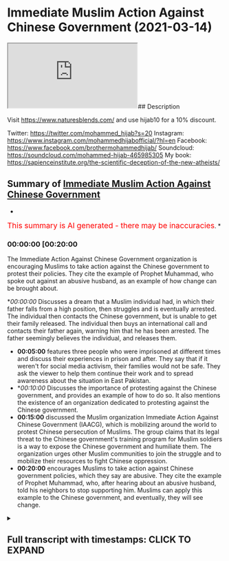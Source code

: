 # Immediate Muslim Action Against Chinese Government (2021-03-14)

<iframe loading='lazy' src='https://www.youtube.com/embed/xmXoyj0HgIw'></iframe>## Description

Visit https://www.naturesblends.com/ and use hijab10 for a 10% discount. 

Twitter: https://twitter.com/mohammed_hijab?s=20
Instagram: https://www.instagram.com/mohammedhijabofficial/?hl=en
Facebook: https://www.facebook.com/brothermohammedhijab/
Soundcloud: https://soundcloud.com/mohammed-hijab-465985305
My book: https://sapienceinstitute.org/the-scientific-deception-of-the-new-atheists/

## Summary of [Immediate Muslim Action Against Chinese Government](https://www.youtube.com/watch?v=xmXoyj0HgIw)


*

<span style="color:red; font-size:125%">This summary is AI generated - there may be inaccuracies</span>. [](/)*

### <a onclick="modifyYTiframeseektime('1200')">00:00:00 [00:20:00</a>

The Immediate Action Against Chinese Government organization is encouraging Muslims to take action against the Chinese government to protest their policies. They cite the example of Prophet Muhammad, who spoke out against an abusive husband, as an example of how change can be brought about.

**<a onclick="modifyYTiframeseektime('0')">00:00:00</a>* Discusses a dream that a Muslim individual had, in which their father falls from a high position, then struggles and is eventually arrested. The individual then contacts the Chinese government, but is unable to get their family released. The individual then buys an international call and contacts their father again, warning him that he has been arrested. The father seemingly believes the individual, and releases them.
* **<a onclick="modifyYTiframeseektime('300')">00:05:00</a>**  features three people who were imprisoned at different times and discuss their experiences in prison and after. They say that if it weren't for social media activism, their families would not be safe. They ask the viewer to help them continue their work and to spread awareness about the situation in East Pakistan.
* **<a onclick="modifyYTiframeseektime('600')">00:10:00</a>* Discusses the importance of protesting against the Chinese government, and provides an example of how to do so. It also mentions the existence of an organization dedicated to protesting against the Chinese government.
* **<a onclick="modifyYTiframeseektime('900')">00:15:00</a>**  discussed the Muslim organization Immediate Action Against Chinese Government (IAACG), which is mobilizing around the world to protest Chinese persecution of Muslims. The group claims that its legal threat to the Chinese government's training program for Muslim soldiers is a way to expose the Chinese government and humiliate them. The organization urges other Muslim communities to join the struggle and to mobilize their resources to fight Chinese oppression.
* **<a onclick="modifyYTiframeseektime('1200')">00:20:00</a>** encourages Muslims to take action against Chinese government policies, which they say are abusive. They cite the example of Prophet Muhammad, who, after hearing about an abusive husband, told his neighbors to stop supporting him. Muslims can apply this example to the Chinese government, and eventually, they will see change.

<details><summary><h2>Full transcript with timestamps: CLICK TO EXPAND</h2></summary>

<a onclick="modifyYTiframeseektime('0)')">0:00:00 condition a very ill condition and one<\/a>
<a onclick="modifyYTiframeseektime('3)')">0:00:03 day i received<\/a>
<a onclick="modifyYTiframeseektime('4)')">0:00:04 another one dying flower after like<\/a>
<a onclick="modifyYTiframeseektime('7)')">0:00:07 december 2018 and just to remind me what<\/a>
<a onclick="modifyYTiframeseektime('10)')">0:00:10 the dying flower what does it symbolize<\/a>
<a onclick="modifyYTiframeseektime('12)')">0:00:12 what does it mean the one the rose you<\/a>
<a onclick="modifyYTiframeseektime('15)')">0:00:15 know the the ross<\/a>
<a onclick="modifyYTiframeseektime('16)')">0:00:16 i mean the emoji the emoji what does it<\/a>
<a onclick="modifyYTiframeseektime('19)')">0:00:19 what does it mean that if you get a<\/a>
<a onclick="modifyYTiframeseektime('20)')">0:00:20 dying flower what does that indicate<\/a>
<a onclick="modifyYTiframeseektime('22)')">0:00:22 uh some i mean the chinese government<\/a>
<a onclick="modifyYTiframeseektime('24)')">0:00:24 touched my family members<\/a>
<a onclick="modifyYTiframeseektime('26)')">0:00:26 okay okay the emoji<\/a>
<a onclick="modifyYTiframeseektime('30)')">0:00:30 meaning they arrested them yes i mean<\/a>
<a onclick="modifyYTiframeseektime('33)')">0:00:33 of course only the thing is arrested by<\/a>
<a onclick="modifyYTiframeseektime('36)')">0:00:36 the chinese government you got the point<\/a>
<a onclick="modifyYTiframeseektime('37)')">0:00:37 on it actually<\/a>
<a onclick="modifyYTiframeseektime('38)')">0:00:38 i don't want to tell what they call the<\/a>
<a onclick="modifyYTiframeseektime('41)')">0:00:41 spirituality part actually<\/a>
<a onclick="modifyYTiframeseektime('43)')">0:00:43 everything i saw in my dream also i<\/a>
<a onclick="modifyYTiframeseektime('45)')">0:00:45 don't want to tell this part because i<\/a>
<a onclick="modifyYTiframeseektime('46)')">0:00:46 don't want to<\/a>
<a onclick="modifyYTiframeseektime('47)')">0:00:47 uh people oh no i think we need to hear<\/a>
<a onclick="modifyYTiframeseektime('49)')">0:00:49 this one brother please<\/a>
<a onclick="modifyYTiframeseektime('51)')">0:00:51 yeah actually just one day before my<\/a>
<a onclick="modifyYTiframeseektime('53)')">0:00:53 father<\/a>
<a onclick="modifyYTiframeseektime('54)')">0:00:54 is like from the high and he's the<\/a>
<a onclick="modifyYTiframeseektime('56)')">0:00:56 falling down then<\/a>
<a onclick="modifyYTiframeseektime('58)')">0:00:58 i like you know uh even the ones just<\/a>
<a onclick="modifyYTiframeseektime('61)')">0:01:01 now<\/a>
<a onclick="modifyYTiframeseektime('62)')">0:01:02 this is my dream in no actually just now<\/a>
<a onclick="modifyYTiframeseektime('65)')">0:01:05 also i i my dream my shortening just now<\/a>
<a onclick="modifyYTiframeseektime('68)')">0:01:08 when i come to the malaysia when i told<\/a>
<a onclick="modifyYTiframeseektime('71)')">0:01:11 you just now<\/a>
<a onclick="modifyYTiframeseektime('72)')">0:01:12 when i was from malaysia in my dream<\/a>
<a onclick="modifyYTiframeseektime('75)')">0:01:15 also someone ordered me<\/a>
<a onclick="modifyYTiframeseektime('76)')">0:01:16 out from malaysia before saturday in my<\/a>
<a onclick="modifyYTiframeseektime('79)')">0:01:19 dream<\/a>
<a onclick="modifyYTiframeseektime('80)')">0:01:20 subhanallah yes yes so allah saved me<\/a>
<a onclick="modifyYTiframeseektime('84)')">0:01:24 actually<\/a>
<a onclick="modifyYTiframeseektime('85)')">0:01:25 you know this is what happened i mean<\/a>
<a onclick="modifyYTiframeseektime('87)')">0:01:27 end of 2017<\/a>
<a onclick="modifyYTiframeseektime('89)')">0:01:29 my flight is on sunday but someone<\/a>
<a onclick="modifyYTiframeseektime('92)')">0:01:32 ordered me<\/a>
<a onclick="modifyYTiframeseektime('93)')">0:01:33 in my dream very clearly you held out<\/a>
<a onclick="modifyYTiframeseektime('95)')">0:01:35 from malaysia before saturday<\/a>
<a onclick="modifyYTiframeseektime('113)')">0:01:53 here you know the prophet muhammed he<\/a>
<a onclick="modifyYTiframeseektime('114)')">0:01:54 told us that you can have a<\/a>
<a onclick="modifyYTiframeseektime('117)')">0:01:57 an actual dream which indicates the<\/a>
<a onclick="modifyYTiframeseektime('118)')">0:01:58 future you know and this is<\/a>
<a onclick="modifyYTiframeseektime('121)')">0:02:01 the the ulama of islam they've divided<\/a>
<a onclick="modifyYTiframeseektime('123)')">0:02:03 dreams into different types and one of<\/a>
<a onclick="modifyYTiframeseektime('124)')">0:02:04 them is<\/a>
<a onclick="modifyYTiframeseektime('126)')">0:02:06 the actual true dream that tells you<\/a>
<a onclick="modifyYTiframeseektime('128)')">0:02:08 about the truth the future<\/a>
<a onclick="modifyYTiframeseektime('131)')">0:02:11 and this is unbelievable what you're<\/a>
<a onclick="modifyYTiframeseektime('132)')">0:02:12 saying to me right now is it's<\/a>
<a onclick="modifyYTiframeseektime('134)')">0:02:14 phenomenal like you know subhanallah<\/a>
<a onclick="modifyYTiframeseektime('136)')">0:02:16 that shows you that allah subhanahu wa<\/a>
<a onclick="modifyYTiframeseektime('138)')">0:02:18 he has given you subhanallah a mission<\/a>
<a onclick="modifyYTiframeseektime('141)')">0:02:21 in life<\/a>
<a onclick="modifyYTiframeseektime('142)')">0:02:22 you have you've been chosen for this<\/a>
<a onclick="modifyYTiframeseektime('144)')">0:02:24 mission brother<\/a>
<a onclick="modifyYTiframeseektime('145)')">0:02:25 yes yes yes yes that is exactly what i'm<\/a>
<a onclick="modifyYTiframeseektime('149)')">0:02:29 thinking you know brother why allah<\/a>
<a onclick="modifyYTiframeseektime('150)')">0:02:30 saved me you know<\/a>
<a onclick="modifyYTiframeseektime('152)')">0:02:32 because i have to answer to allah when<\/a>
<a onclick="modifyYTiframeseektime('154)')">0:02:34 your nation<\/a>
<a onclick="modifyYTiframeseektime('155)')">0:02:35 actually i tell you later on all the<\/a>
<a onclick="modifyYTiframeseektime('157)')">0:02:37 mosque in my village is<\/a>
<a onclick="modifyYTiframeseektime('159)')">0:02:39 being demolished i tell you after this<\/a>
<a onclick="modifyYTiframeseektime('161)')">0:02:41 this one you know so i got everything<\/a>
<a onclick="modifyYTiframeseektime('163)')">0:02:43 so meaning that uh you know if i don't<\/a>
<a onclick="modifyYTiframeseektime('165)')">0:02:45 do anything<\/a>
<a onclick="modifyYTiframeseektime('166)')">0:02:46 i will questionable or i have to answer<\/a>
<a onclick="modifyYTiframeseektime('168)')">0:02:48 to allah what i did when i save you<\/a>
<a onclick="modifyYTiframeseektime('171)')">0:02:51 from this the red evils you know so<\/a>
<a onclick="modifyYTiframeseektime('174)')">0:02:54 actually<\/a>
<a onclick="modifyYTiframeseektime('174)')">0:02:54 uh that's why i don't want to make it<\/a>
<a onclick="modifyYTiframeseektime('177)')">0:02:57 very spiritual but<\/a>
<a onclick="modifyYTiframeseektime('178)')">0:02:58 i know this part is very touchy part as<\/a>
<a onclick="modifyYTiframeseektime('180)')">0:03:00 well so<\/a>
<a onclick="modifyYTiframeseektime('182)')">0:03:02 anyway when it's come to my father in my<\/a>
<a onclick="modifyYTiframeseektime('185)')">0:03:05 dream<\/a>
<a onclick="modifyYTiframeseektime('185)')">0:03:05 my father is falling down forever from<\/a>
<a onclick="modifyYTiframeseektime('188)')">0:03:08 very high<\/a>
<a onclick="modifyYTiframeseektime('189)')">0:03:09 then is he's just like struggling in my<\/a>
<a onclick="modifyYTiframeseektime('191)')">0:03:11 dream then<\/a>
<a onclick="modifyYTiframeseektime('192)')">0:03:12 uh i just like you know again<\/a>
<a onclick="modifyYTiframeseektime('196)')">0:03:16 i got some message to someone then and<\/a>
<a onclick="modifyYTiframeseektime('199)')">0:03:19 he told me one dying flower<\/a>
<a onclick="modifyYTiframeseektime('201)')">0:03:21 emoji okay emoji so meaning that they<\/a>
<a onclick="modifyYTiframeseektime('204)')">0:03:24 arrested<\/a>
<a onclick="modifyYTiframeseektime('205)')">0:03:25 my father as well then when i contacted<\/a>
<a onclick="modifyYTiframeseektime('209)')">0:03:29 that chinese officials they already like<\/a>
<a onclick="modifyYTiframeseektime('212)')">0:03:32 delisted me in the wechat<\/a>
<a onclick="modifyYTiframeseektime('214)')">0:03:34 because i cannot send him the message<\/a>
<a onclick="modifyYTiframeseektime('216)')">0:03:36 anymore<\/a>
<a onclick="modifyYTiframeseektime('217)')">0:03:37 and then i i purchased the international<\/a>
<a onclick="modifyYTiframeseektime('220)')">0:03:40 call<\/a>
<a onclick="modifyYTiframeseektime('220)')">0:03:40 then i called him again then i told him<\/a>
<a onclick="modifyYTiframeseektime('223)')">0:03:43 now you arrested my father<\/a>
<a onclick="modifyYTiframeseektime('225)')">0:03:45 you have to release them actually don't<\/a>
<a onclick="modifyYTiframeseektime('228)')">0:03:48 underestimate<\/a>
<a onclick="modifyYTiframeseektime('229)')">0:03:49 my power as well i'm very popular in<\/a>
<a onclick="modifyYTiframeseektime('231)')">0:03:51 malaysia<\/a>
<a onclick="modifyYTiframeseektime('232)')">0:03:52 and also uh i mean uh what they call is<\/a>
<a onclick="modifyYTiframeseektime('236)')">0:03:56 so you're telling me you're telling me<\/a>
<a onclick="modifyYTiframeseektime('238)')">0:03:58 sorry doctor sorry let me just say<\/a>
<a onclick="modifyYTiframeseektime('239)')">0:03:59 something here and this is so important<\/a>
<a onclick="modifyYTiframeseektime('241)')">0:04:01 for us<\/a>
<a onclick="modifyYTiframeseektime('242)')">0:04:02 okay yes yes you're telling me that<\/a>
<a onclick="modifyYTiframeseektime('245)')">0:04:05 with your influence yeah as an academic<\/a>
<a onclick="modifyYTiframeseektime('250)')">0:04:10 someone who has access to the media that<\/a>
<a onclick="modifyYTiframeseektime('253)')">0:04:13 you<\/a>
<a onclick="modifyYTiframeseektime('253)')">0:04:13 are able to get the chinese government<\/a>
<a onclick="modifyYTiframeseektime('256)')">0:04:16 direct to release your family members<\/a>
<a onclick="modifyYTiframeseektime('260)')">0:04:20 with that kind of threat<\/a>
<a onclick="modifyYTiframeseektime('262)')">0:04:22 yes yes yes yes<\/a>
<a onclick="modifyYTiframeseektime('265)')">0:04:25 then then you've given us a key here you<\/a>
<a onclick="modifyYTiframeseektime('267)')">0:04:27 have given us a key<\/a>
<a onclick="modifyYTiframeseektime('269)')">0:04:29 yes this is exactly it shows you know<\/a>
<a onclick="modifyYTiframeseektime('271)')">0:04:31 what this shows you<\/a>
<a onclick="modifyYTiframeseektime('272)')">0:04:32 doctor sorry just to because it's not a<\/a>
<a onclick="modifyYTiframeseektime('274)')">0:04:34 problem no problem<\/a>
<a onclick="modifyYTiframeseektime('276)')">0:04:36 it shows us the extent to which the<\/a>
<a onclick="modifyYTiframeseektime('278)')">0:04:38 chinese government are fragile yes<\/a>
<a onclick="modifyYTiframeseektime('281)')">0:04:41 and it shows us how much impact is<\/a>
<a onclick="modifyYTiframeseektime('284)')">0:04:44 possibly had exactly exactly<\/a>
<a onclick="modifyYTiframeseektime('288)')">0:04:48 is watching this right now that if we<\/a>
<a onclick="modifyYTiframeseektime('291)')">0:04:51 come together and use our social media<\/a>
<a onclick="modifyYTiframeseektime('294)')">0:04:54 influence<\/a>
<a onclick="modifyYTiframeseektime('294)')">0:04:54 just our social media yes yes yes you<\/a>
<a onclick="modifyYTiframeseektime('297)')">0:04:57 can influence i mean if you did it and<\/a>
<a onclick="modifyYTiframeseektime('299)')">0:04:59 you could get<\/a>
<a onclick="modifyYTiframeseektime('300)')">0:05:00 three people out of prison at different<\/a>
<a onclick="modifyYTiframeseektime('301)')">0:05:01 times imagine if<\/a>
<a onclick="modifyYTiframeseektime('303)')">0:05:03 all did it how many yes yes yes<\/a>
<a onclick="modifyYTiframeseektime('307)')">0:05:07 yes yes yes because chinese government<\/a>
<a onclick="modifyYTiframeseektime('310)')">0:05:10 nature like this if you are like scared<\/a>
<a onclick="modifyYTiframeseektime('313)')">0:05:13 from them<\/a>
<a onclick="modifyYTiframeseektime('313)')">0:05:13 they want to bully you but if you are<\/a>
<a onclick="modifyYTiframeseektime('316)')">0:05:16 strong enough<\/a>
<a onclick="modifyYTiframeseektime('317)')">0:05:17 then they step back you know something<\/a>
<a onclick="modifyYTiframeseektime('319)')">0:05:19 like that so this is the nature of it<\/a>
<a onclick="modifyYTiframeseektime('321)')">0:05:21 this is life this is life yes this is<\/a>
<a onclick="modifyYTiframeseektime('324)')">0:05:24 the life yes<\/a>
<a onclick="modifyYTiframeseektime('325)')">0:05:25 then after that uh you know<\/a>
<a onclick="modifyYTiframeseektime('328)')">0:05:28 my my life is in struggle then they<\/a>
<a onclick="modifyYTiframeseektime('330)')">0:05:30 released me my father<\/a>
<a onclick="modifyYTiframeseektime('332)')">0:05:32 and after that uh i mean i got a<\/a>
<a onclick="modifyYTiframeseektime('335)')">0:05:35 national award<\/a>
<a onclick="modifyYTiframeseektime('336)')">0:05:36 from in december 2018 i got the national<\/a>
<a onclick="modifyYTiframeseektime('339)')">0:05:39 award from turkey<\/a>
<a onclick="modifyYTiframeseektime('340)')">0:05:40 and it is presented by president of the<\/a>
<a onclick="modifyYTiframeseektime('342)')">0:05:42 turkey region<\/a>
<a onclick="modifyYTiframeseektime('344)')">0:05:44 as well so i mean that is something<\/a>
<a onclick="modifyYTiframeseektime('347)')">0:05:47 i i i saw this picture is this you yes<\/a>
<a onclick="modifyYTiframeseektime('350)')">0:05:50 yes yes yes brother yes brother yes yes<\/a>
<a onclick="modifyYTiframeseektime('353)')">0:05:53 yes so meaning that after that i think<\/a>
<a onclick="modifyYTiframeseektime('356)')">0:05:56 they didn't touch my parents they didn't<\/a>
<a onclick="modifyYTiframeseektime('359)')">0:05:59 touch my sister<\/a>
<a onclick="modifyYTiframeseektime('360)')">0:06:00 they didn't touch my uh brother as well<\/a>
<a onclick="modifyYTiframeseektime('364)')">0:06:04 because i have the<\/a>
<a onclick="modifyYTiframeseektime('365)')">0:06:05 one younger brother as well so meaning<\/a>
<a onclick="modifyYTiframeseektime('367)')">0:06:07 that uh<\/a>
<a onclick="modifyYTiframeseektime('368)')">0:06:08 starting from then uh but i mean my<\/a>
<a onclick="modifyYTiframeseektime('371)')">0:06:11 sister is disappeared for<\/a>
<a onclick="modifyYTiframeseektime('372)')">0:06:12 few months i think they did they<\/a>
<a onclick="modifyYTiframeseektime('374)')">0:06:14 arrested him they arrested her again<\/a>
<a onclick="modifyYTiframeseektime('376)')">0:06:16 uh then i think but is uh disappeared<\/a>
<a onclick="modifyYTiframeseektime('379)')">0:06:19 like for<\/a>
<a onclick="modifyYTiframeseektime('380)')">0:06:20 four four four five months then after<\/a>
<a onclick="modifyYTiframeseektime('383)')">0:06:23 that the pressure of international<\/a>
<a onclick="modifyYTiframeseektime('385)')">0:06:25 community<\/a>
<a onclick="modifyYTiframeseektime('386)')">0:06:26 i think they released some people from<\/a>
<a onclick="modifyYTiframeseektime('388)')">0:06:28 the concentration camp<\/a>
<a onclick="modifyYTiframeseektime('389)')">0:06:29 then that time i think they released my<\/a>
<a onclick="modifyYTiframeseektime('392)')">0:06:32 sister as well<\/a>
<a onclick="modifyYTiframeseektime('393)')">0:06:33 so meaning that in order to save my<\/a>
<a onclick="modifyYTiframeseektime('395)')">0:06:35 sister again<\/a>
<a onclick="modifyYTiframeseektime('397)')">0:06:37 so i i continued my journey actually so<\/a>
<a onclick="modifyYTiframeseektime('400)')">0:06:40 meaning that<\/a>
<a onclick="modifyYTiframeseektime('401)')">0:06:41 uh because you know then i'm asking<\/a>
<a onclick="modifyYTiframeseektime('404)')">0:06:44 myself<\/a>
<a onclick="modifyYTiframeseektime('404)')">0:06:44 okay it's not about my father it's not<\/a>
<a onclick="modifyYTiframeseektime('407)')">0:06:47 my<\/a>
<a onclick="modifyYTiframeseektime('408)')">0:06:48 about my father actually in order to<\/a>
<a onclick="modifyYTiframeseektime('410)')">0:06:50 save<\/a>
<a onclick="modifyYTiframeseektime('411)')">0:06:51 a people my people or in order to save<\/a>
<a onclick="modifyYTiframeseektime('414)')">0:06:54 the islam in sacrifice<\/a>
<a onclick="modifyYTiframeseektime('417)')">0:06:57 my father or my mother you know this is<\/a>
<a onclick="modifyYTiframeseektime('420)')">0:07:00 i mean<\/a>
<a onclick="modifyYTiframeseektime('420)')">0:07:00 in order to i mean they i mean i know<\/a>
<a onclick="modifyYTiframeseektime('423)')">0:07:03 actually<\/a>
<a onclick="modifyYTiframeseektime('424)')">0:07:04 now they're at home uh to be honest i'm<\/a>
<a onclick="modifyYTiframeseektime('426)')">0:07:06 100 sure they're at home<\/a>
<a onclick="modifyYTiframeseektime('428)')">0:07:08 uh now right now but you know the<\/a>
<a onclick="modifyYTiframeseektime('431)')">0:07:11 problem is now<\/a>
<a onclick="modifyYTiframeseektime('432)')">0:07:12 more than the issue is more than my<\/a>
<a onclick="modifyYTiframeseektime('434)')">0:07:14 family right now actually<\/a>
<a onclick="modifyYTiframeseektime('436)')">0:07:16 because what they're called i have to<\/a>
<a onclick="modifyYTiframeseektime('437)')">0:07:17 say i am<\/a>
<a onclick="modifyYTiframeseektime('439)')">0:07:19 completely taken aback by your story i<\/a>
<a onclick="modifyYTiframeseektime('442)')">0:07:22 i you i rarely ever use a word like this<\/a>
<a onclick="modifyYTiframeseektime('445)')">0:07:25 but you have<\/a>
<a onclick="modifyYTiframeseektime('447)')">0:07:27 professor you have a heroic story you<\/a>
<a onclick="modifyYTiframeseektime('450)')">0:07:30 have an<\/a>
<a onclick="modifyYTiframeseektime('451)')">0:07:31 absolutely heroic story and it's amazing<\/a>
<a onclick="modifyYTiframeseektime('454)')">0:07:34 and it's a privilege for me<\/a>
<a onclick="modifyYTiframeseektime('455)')">0:07:35 to hear this i mean i genuinely<\/a>
<a onclick="modifyYTiframeseektime('458)')">0:07:38 read about stories like this in history<\/a>
<a onclick="modifyYTiframeseektime('460)')">0:07:40 books i i'd rarely ever get a chance to<\/a>
<a onclick="modifyYTiframeseektime('463)')">0:07:43 speak to someone who's been through what<\/a>
<a onclick="modifyYTiframeseektime('465)')">0:07:45 you've been through<\/a>
<a onclick="modifyYTiframeseektime('466)')">0:07:46 and done what you've done and you've<\/a>
<a onclick="modifyYTiframeseektime('469)')">0:07:49 given us<\/a>
<a onclick="modifyYTiframeseektime('470)')">0:07:50 so much hope actually i i want you to<\/a>
<a onclick="modifyYTiframeseektime('472)')">0:07:52 know that you have given us so much hope<\/a>
<a onclick="modifyYTiframeseektime('474)')">0:07:54 and you've given us their weak points<\/a>
<a onclick="modifyYTiframeseektime('478)')">0:07:58 i mean is this the sense that you can do<\/a>
<a onclick="modifyYTiframeseektime('479)')">0:07:59 this yes<\/a>
<a onclick="modifyYTiframeseektime('481)')">0:08:01 we have a lot of social media influence<\/a>
<a onclick="modifyYTiframeseektime('484)')">0:08:04 yes we thrilled and this is the message<\/a>
<a onclick="modifyYTiframeseektime('486)')">0:08:06 i know the chinese government<\/a>
<a onclick="modifyYTiframeseektime('488)')">0:08:08 i know the chinese government is<\/a>
<a onclick="modifyYTiframeseektime('489)')">0:08:09 watching this yes yes<\/a>
<a onclick="modifyYTiframeseektime('492)')">0:08:12 unconditionally for all of the<\/a>
<a onclick="modifyYTiframeseektime('495)')">0:08:15 prisoners to be taken out of the chinese<\/a>
<a onclick="modifyYTiframeseektime('498)')">0:08:18 prisons and that if you don't we will<\/a>
<a onclick="modifyYTiframeseektime('501)')">0:08:21 start a movement which will become so<\/a>
<a onclick="modifyYTiframeseektime('503)')">0:08:23 powerful yes and it knows exactly what<\/a>
<a onclick="modifyYTiframeseektime('507)')">0:08:27 china<\/a>
<a onclick="modifyYTiframeseektime('508)')">0:08:28 is doing that believe you me it will not<\/a>
<a onclick="modifyYTiframeseektime('510)')">0:08:30 just be written in the history books<\/a>
<a onclick="modifyYTiframeseektime('512)')">0:08:32 it will be written everywhere that the<\/a>
<a onclick="modifyYTiframeseektime('514)')">0:08:34 chinese government<\/a>
<a onclick="modifyYTiframeseektime('516)')">0:08:36 is the most brutal and barbaric and<\/a>
<a onclick="modifyYTiframeseektime('519)')">0:08:39 megalomaniacal diabolical government<\/a>
<a onclick="modifyYTiframeseektime('522)')">0:08:42 that has<\/a>
<a onclick="modifyYTiframeseektime('522)')">0:08:42 ever you know dealt with a minority<\/a>
<a onclick="modifyYTiframeseektime('526)')">0:08:46 group and is ever<\/a>
<a onclick="modifyYTiframeseektime('527)')">0:08:47 doing so now and believe you me<\/a>
<a onclick="modifyYTiframeseektime('530)')">0:08:50 you know with your support it will not<\/a>
<a onclick="modifyYTiframeseektime('532)')">0:08:52 just be insha'allah with the will of<\/a>
<a onclick="modifyYTiframeseektime('534)')">0:08:54 allah<\/a>
<a onclick="modifyYTiframeseektime('536)')">0:08:56 your parents and your sister and your<\/a>
<a onclick="modifyYTiframeseektime('538)')">0:08:58 family<\/a>
<a onclick="modifyYTiframeseektime('539)')">0:08:59 who will be assured safety in istanbul<\/a>
<a onclick="modifyYTiframeseektime('542)')">0:09:02 pakistan but it will be the entire<\/a>
<a onclick="modifyYTiframeseektime('545)')">0:09:05 muslim population<\/a>
<a onclick="modifyYTiframeseektime('547)')">0:09:07 and this has become our struggle now<\/a>
<a onclick="modifyYTiframeseektime('550)')">0:09:10 you're struggling no longer your<\/a>
<a onclick="modifyYTiframeseektime('552)')">0:09:12 struggle<\/a>
<a onclick="modifyYTiframeseektime('552)')">0:09:12 i want to let you know dr bolham thank<\/a>
<a onclick="modifyYTiframeseektime('555)')">0:09:15 you so much<\/a>
<a onclick="modifyYTiframeseektime('556)')">0:09:16 yes every single person who is watching<\/a>
<a onclick="modifyYTiframeseektime('559)')">0:09:19 this stream now is already<\/a>
<a onclick="modifyYTiframeseektime('563)')">0:09:23 a front line worker<\/a>
<a onclick="modifyYTiframeseektime('566)')">0:09:26 every single one of us now are with you<\/a>
<a onclick="modifyYTiframeseektime('568)')">0:09:28 i don't want you to feel for a second<\/a>
<a onclick="modifyYTiframeseektime('570)')">0:09:30 that you're alone<\/a>
<a onclick="modifyYTiframeseektime('571)')">0:09:31 thank you so much brother thank you so<\/a>
<a onclick="modifyYTiframeseektime('573)')">0:09:33 much every single person that's watching<\/a>
<a onclick="modifyYTiframeseektime('575)')">0:09:35 this stream and the thousands that are<\/a>
<a onclick="modifyYTiframeseektime('576)')">0:09:36 going to watch you after is done<\/a>
<a onclick="modifyYTiframeseektime('578)')">0:09:38 we are all with you and we will do<\/a>
<a onclick="modifyYTiframeseektime('580)')">0:09:40 whatever is needed<\/a>
<a onclick="modifyYTiframeseektime('582)')">0:09:42 and whatever is required through the<\/a>
<a onclick="modifyYTiframeseektime('585)')">0:09:45 legal systems<\/a>
<a onclick="modifyYTiframeseektime('586)')">0:09:46 and so yes necessary yes yes<\/a>
<a onclick="modifyYTiframeseektime('590)')">0:09:50 legal means necessary yes required<\/a>
<a onclick="modifyYTiframeseektime('594)')">0:09:54 to free the people of east pakistan yeah<\/a>
<a onclick="modifyYTiframeseektime('597)')">0:09:57 thank you<\/a>
<a onclick="modifyYTiframeseektime('598)')">0:09:58 thank you social media activism make a<\/a>
<a onclick="modifyYTiframeseektime('601)')">0:10:01 difference<\/a>
<a onclick="modifyYTiframeseektime('602)')">0:10:02 is it important for people to do of<\/a>
<a onclick="modifyYTiframeseektime('604)')">0:10:04 course<\/a>
<a onclick="modifyYTiframeseektime('605)')">0:10:05 definitely every time there is what they<\/a>
<a onclick="modifyYTiframeseektime('607)')">0:10:07 call is<\/a>
<a onclick="modifyYTiframeseektime('608)')">0:10:08 like very strong voice from<\/a>
<a onclick="modifyYTiframeseektime('609)')">0:10:09 international community i mean<\/a>
<a onclick="modifyYTiframeseektime('612)')">0:10:12 i mean this chinese government is really<\/a>
<a onclick="modifyYTiframeseektime('614)')">0:10:14 liar you know<\/a>
<a onclick="modifyYTiframeseektime('615)')">0:10:15 uh if they say there is no the the what<\/a>
<a onclick="modifyYTiframeseektime('618)')">0:10:18 they call<\/a>
<a onclick="modifyYTiframeseektime('619)')">0:10:19 the mos masjid is being the claws and<\/a>
<a onclick="modifyYTiframeseektime('621)')">0:10:21 they just try to show one<\/a>
<a onclick="modifyYTiframeseektime('622)')">0:10:22 to the mosque i mean as open they just<\/a>
<a onclick="modifyYTiframeseektime('625)')">0:10:25 try to tell them<\/a>
<a onclick="modifyYTiframeseektime('626)')">0:10:26 the mosque is being opened and also we<\/a>
<a onclick="modifyYTiframeseektime('629)')">0:10:29 say<\/a>
<a onclick="modifyYTiframeseektime('629)')">0:10:29 i mean they tried to senizing our people<\/a>
<a onclick="modifyYTiframeseektime('632)')">0:10:32 then the next day they were showing<\/a>
<a onclick="modifyYTiframeseektime('633)')">0:10:33 okay some uh people singing the uyghur<\/a>
<a onclick="modifyYTiframeseektime('636)')">0:10:36 song you know so meaning that<\/a>
<a onclick="modifyYTiframeseektime('637)')">0:10:37 of course this is the pressure of<\/a>
<a onclick="modifyYTiframeseektime('639)')">0:10:39 international community so meaning that<\/a>
<a onclick="modifyYTiframeseektime('642)')">0:10:42 if we do something in the social media<\/a>
<a onclick="modifyYTiframeseektime('644)')">0:10:44 of course<\/a>
<a onclick="modifyYTiframeseektime('645)')">0:10:45 we can influence by the chinese<\/a>
<a onclick="modifyYTiframeseektime('647)')">0:10:47 government as well<\/a>
<a onclick="modifyYTiframeseektime('648)')">0:10:48 so that's why uh even uh some people<\/a>
<a onclick="modifyYTiframeseektime('652)')">0:10:52 is protesting in what they call in the<\/a>
<a onclick="modifyYTiframeseektime('654)')">0:10:54 uh in front of chinese embassy<\/a>
<a onclick="modifyYTiframeseektime('656)')">0:10:56 and the chinese government called them<\/a>
<a onclick="modifyYTiframeseektime('658)')">0:10:58 don't go to the protest<\/a>
<a onclick="modifyYTiframeseektime('660)')">0:11:00 we will let you to your you can talk to<\/a>
<a onclick="modifyYTiframeseektime('662)')">0:11:02 your with your parents you know this has<\/a>
<a onclick="modifyYTiframeseektime('664)')">0:11:04 happened to<\/a>
<a onclick="modifyYTiframeseektime('665)')">0:11:05 many fam family members as well actually<\/a>
<a onclick="modifyYTiframeseektime('667)')">0:11:07 actually<\/a>
<a onclick="modifyYTiframeseektime('668)')">0:11:08 they want to stop me as well by showing<\/a>
<a onclick="modifyYTiframeseektime('670)')">0:11:10 my father and my mother<\/a>
<a onclick="modifyYTiframeseektime('672)')">0:11:12 i told them you know now is you cannot<\/a>
<a onclick="modifyYTiframeseektime('674)')">0:11:14 stop me anymore<\/a>
<a onclick="modifyYTiframeseektime('676)')">0:11:16 okay my my father already like 70 years<\/a>
<a onclick="modifyYTiframeseektime('678)')">0:11:18 old my father my mother already 60 plus<\/a>
<a onclick="modifyYTiframeseektime('682)')">0:11:22 okay now they live enough already<\/a>
<a onclick="modifyYTiframeseektime('685)')">0:11:25 okay i mean actually by this way<\/a>
<a onclick="modifyYTiframeseektime('688)')">0:11:28 okay put me this way brother they want<\/a>
<a onclick="modifyYTiframeseektime('691)')">0:11:31 to<\/a>
<a onclick="modifyYTiframeseektime('691)')">0:11:31 i mean they don't want to let the people<\/a>
<a onclick="modifyYTiframeseektime('693)')">0:11:33 to top this issue they don't want to let<\/a>
<a onclick="modifyYTiframeseektime('696)')">0:11:36 uh not they're not allowed to advocate<\/a>
<a onclick="modifyYTiframeseektime('699)')">0:11:39 for them yes you are making<\/a>
<a onclick="modifyYTiframeseektime('702)')">0:11:42 such a sacrifice by being an activist<\/a>
<a onclick="modifyYTiframeseektime('707)')">0:11:47 and there's so many of us that we don't<\/a>
<a onclick="modifyYTiframeseektime('710)')">0:11:50 have to make any sacrifice<\/a>
<a onclick="modifyYTiframeseektime('713)')">0:11:53 and we'll be activists thank you thank<\/a>
<a onclick="modifyYTiframeseektime('716)')">0:11:56 you thank you<\/a>
<a onclick="modifyYTiframeseektime('717)')">0:11:57 for the muslim community actually to be<\/a>
<a onclick="modifyYTiframeseektime('719)')">0:11:59 honest with you<\/a>
<a onclick="modifyYTiframeseektime('720)')">0:12:00 it's a huge shame on the muslim it's the<\/a>
<a onclick="modifyYTiframeseektime('722)')">0:12:02 biggest where are the scholars<\/a>
<a onclick="modifyYTiframeseektime('724)')">0:12:04 yes yes so why are they talking about<\/a>
<a onclick="modifyYTiframeseektime('728)')">0:12:08 wiping over the sock and who is an<\/a>
<a onclick="modifyYTiframeseektime('730)')">0:12:10 innovator<\/a>
<a onclick="modifyYTiframeseektime('732)')">0:12:12 nowadays people are dying these<\/a>
<a onclick="modifyYTiframeseektime('735)')">0:12:15 people are all called muslim scholars<\/a>
<a onclick="modifyYTiframeseektime('737)')">0:12:17 and speakers and<\/a>
<a onclick="modifyYTiframeseektime('738)')">0:12:18 there are people with huge reaches huge<\/a>
<a onclick="modifyYTiframeseektime('742)')">0:12:22 absolutely<\/a>
<a onclick="modifyYTiframeseektime('743)')">0:12:23 huge you're telling us you've said today<\/a>
<a onclick="modifyYTiframeseektime('746)')">0:12:26 that you threatened the chinese<\/a>
<a onclick="modifyYTiframeseektime('749)')">0:12:29 government<\/a>
<a onclick="modifyYTiframeseektime('750)')">0:12:30 with with with the international media<\/a>
<a onclick="modifyYTiframeseektime('754)')">0:12:34 and they released your family no one is<\/a>
<a onclick="modifyYTiframeseektime('757)')">0:12:37 threatening<\/a>
<a onclick="modifyYTiframeseektime('758)')">0:12:38 our family members we could do it free<\/a>
<a onclick="modifyYTiframeseektime('761)')">0:12:41 of charge<\/a>
<a onclick="modifyYTiframeseektime('762)')">0:12:42 without danger living in the west<\/a>
<a onclick="modifyYTiframeseektime('766)')">0:12:46 it's unbelievable that the muslim<\/a>
<a onclick="modifyYTiframeseektime('769)')">0:12:49 community<\/a>
<a onclick="modifyYTiframeseektime('770)')">0:12:50 is so caught up in unprioritized things<\/a>
<a onclick="modifyYTiframeseektime('775)')">0:12:55 that we cannot even see that there is a<\/a>
<a onclick="modifyYTiframeseektime('778)')">0:12:58 holocaust a genocide<\/a>
<a onclick="modifyYTiframeseektime('781)')">0:13:01 an infiltration they're wiping away<\/a>
<a onclick="modifyYTiframeseektime('784)')">0:13:04 a population a demographic destroying<\/a>
<a onclick="modifyYTiframeseektime('787)')">0:13:07 mosques<\/a>
<a onclick="modifyYTiframeseektime('789)')">0:13:09 50 mosques you said there were 50<\/a>
<a onclick="modifyYTiframeseektime('791)')">0:13:11 mosques in your village just imagine<\/a>
<a onclick="modifyYTiframeseektime('793)')">0:13:13 it's just in my village so you can<\/a>
<a onclick="modifyYTiframeseektime('795)')">0:13:15 imagine in the whole easter<\/a>
<a onclick="modifyYTiframeseektime('797)')">0:13:17 how many mosques they're being<\/a>
<a onclick="modifyYTiframeseektime('798)')">0:13:18 demolished that is that<\/a>
<a onclick="modifyYTiframeseektime('800)')">0:13:20 something is unbelievable unbelievable<\/a>
<a onclick="modifyYTiframeseektime('804)')">0:13:24 we really have a job to do believe we<\/a>
<a onclick="modifyYTiframeseektime('806)')">0:13:26 are your comrades we are your brothers<\/a>
<a onclick="modifyYTiframeseektime('808)')">0:13:28 in faith we will help you<\/a>
<a onclick="modifyYTiframeseektime('810)')">0:13:30 we will do as much as we<\/a>
<a onclick="modifyYTiframeseektime('818)')">0:13:38 who have the ability to but are choosing<\/a>
<a onclick="modifyYTiframeseektime('821)')">0:13:41 to<\/a>
<a onclick="modifyYTiframeseektime('822)')">0:13:42 de-prioritize this issue for all of the<\/a>
<a onclick="modifyYTiframeseektime('825)')">0:13:45 other issues<\/a>
<a onclick="modifyYTiframeseektime('830)')">0:13:50 it's for anybody that calls themself an<\/a>
<a onclick="modifyYTiframeseektime('833)')">0:13:53 influencer in the muslim world<\/a>
<a onclick="modifyYTiframeseektime('835)')">0:13:55 or in fact anyone who cares about human<\/a>
<a onclick="modifyYTiframeseektime('837)')">0:13:57 life<\/a>
<a onclick="modifyYTiframeseektime('838)')">0:13:58 for this yes yes the top of their<\/a>
<a onclick="modifyYTiframeseektime('841)')">0:14:01 priorities list<\/a>
<a onclick="modifyYTiframeseektime('845)')">0:14:05 yes yes so yeah uh so<\/a>
<a onclick="modifyYTiframeseektime('848)')">0:14:08 that's why uh maybe what you can do just<\/a>
<a onclick="modifyYTiframeseektime('850)')">0:14:10 now brother suburu also asking<\/a>
<a onclick="modifyYTiframeseektime('852)')">0:14:12 also maybe also i request you<\/a>
<a onclick="modifyYTiframeseektime('856)')">0:14:16 if you do if you can do actually you can<\/a>
<a onclick="modifyYTiframeseektime('858)')">0:14:18 organize protest in from chinese embassy<\/a>
<a onclick="modifyYTiframeseektime('860)')">0:14:20 as well<\/a>
<a onclick="modifyYTiframeseektime('861)')">0:14:21 there's civil society yeah civil society<\/a>
<a onclick="modifyYTiframeseektime('864)')">0:14:24 in turkey also<\/a>
<a onclick="modifyYTiframeseektime('865)')">0:14:25 joining our protest actually so meaning<\/a>
<a onclick="modifyYTiframeseektime('868)')">0:14:28 that actually yes<\/a>
<a onclick="modifyYTiframeseektime('869)')">0:14:29 uh maybe of course now the thanks for<\/a>
<a onclick="modifyYTiframeseektime('871)')">0:14:31 canada thanks for the netherlands as<\/a>
<a onclick="modifyYTiframeseektime('873)')">0:14:33 well<\/a>
<a onclick="modifyYTiframeseektime('873)')">0:14:33 uh saw them declared as a genocide so<\/a>
<a onclick="modifyYTiframeseektime('876)')">0:14:36 now is a chinese government is like<\/a>
<a onclick="modifyYTiframeseektime('878)')">0:14:38 uh i mean under a pressure as well so<\/a>
<a onclick="modifyYTiframeseektime('881)')">0:14:41 meaning that<\/a>
<a onclick="modifyYTiframeseektime('882)')">0:14:42 we ask you also uh maybe someone in<\/a>
<a onclick="modifyYTiframeseektime('884)')">0:14:44 germany or someone in<\/a>
<a onclick="modifyYTiframeseektime('886)')">0:14:46 other part of the europe actually our<\/a>
<a onclick="modifyYTiframeseektime('888)')">0:14:48 people already started like<\/a>
<a onclick="modifyYTiframeseektime('890)')">0:14:50 long much of the protest in the<\/a>
<a onclick="modifyYTiframeseektime('892)')">0:14:52 different ambassadors<\/a>
<a onclick="modifyYTiframeseektime('894)')">0:14:54 what we have and we want to raise<\/a>
<a onclick="modifyYTiframeseektime('896)')">0:14:56 awareness for this we have an<\/a>
<a onclick="modifyYTiframeseektime('898)')">0:14:58 organization now<\/a>
<a onclick="modifyYTiframeseektime('899)')">0:14:59 it's called the weaker freedom<\/a>
<a onclick="modifyYTiframeseektime('900)')">0:15:00 organization<\/a>
<a onclick="modifyYTiframeseektime('902)')">0:15:02 with more than 100 links to universities<\/a>
<a onclick="modifyYTiframeseektime('905)')">0:15:05 across the world<\/a>
<a onclick="modifyYTiframeseektime('907)')">0:15:07 and we are mobilizing and this is our<\/a>
<a onclick="modifyYTiframeseektime('909)')">0:15:09 message<\/a>
<a onclick="modifyYTiframeseektime('910)')">0:15:10 exactly right our legal threat to the<\/a>
<a onclick="modifyYTiframeseektime('913)')">0:15:13 training<\/a>
<a onclick="modifyYTiframeseektime('914)')">0:15:14 thank you so much i know they're<\/a>
<a onclick="modifyYTiframeseektime('916)')">0:15:16 watching me yes<\/a>
<a onclick="modifyYTiframeseektime('918)')">0:15:18 yes you should be quaking you should be<\/a>
<a onclick="modifyYTiframeseektime('921)')">0:15:21 shaking<\/a>
<a onclick="modifyYTiframeseektime('922)')">0:15:22 because we are gonna expose you<\/a>
<a onclick="modifyYTiframeseektime('925)')">0:15:25 we are going to expose you is going to<\/a>
<a onclick="modifyYTiframeseektime('928)')">0:15:28 be the new<\/a>
<a onclick="modifyYTiframeseektime('929)')">0:15:29 germany yes you know<\/a>
<a onclick="modifyYTiframeseektime('932)')">0:15:32 the chinese communist party will be the<\/a>
<a onclick="modifyYTiframeseektime('934)')">0:15:34 new nazi party<\/a>
<a onclick="modifyYTiframeseektime('935)')">0:15:35 we have the ability to make that be the<\/a>
<a onclick="modifyYTiframeseektime('937)')">0:15:37 case<\/a>
<a onclick="modifyYTiframeseektime('939)')">0:15:39 the only demand we have is that<\/a>
<a onclick="modifyYTiframeseektime('942)')">0:15:42 the state of east africa become<\/a>
<a onclick="modifyYTiframeseektime('945)')">0:15:45 an independent state we don't care about<\/a>
<a onclick="modifyYTiframeseektime('948)')">0:15:48 anything else<\/a>
<a onclick="modifyYTiframeseektime('951)')">0:15:51 in our business the dustbins of history<\/a>
<a onclick="modifyYTiframeseektime('955)')">0:15:55 the chinese government i am threatening<\/a>
<a onclick="modifyYTiframeseektime('957)')">0:15:57 you<\/a>
<a onclick="modifyYTiframeseektime('958)')">0:15:58 with the most legal and the most<\/a>
<a onclick="modifyYTiframeseektime('960)')">0:16:00 influential of ways<\/a>
<a onclick="modifyYTiframeseektime('962)')">0:16:02 people are going to see we are going to<\/a>
<a onclick="modifyYTiframeseektime('964)')">0:16:04 expose you<\/a>
<a onclick="modifyYTiframeseektime('965)')">0:16:05 we are going to humiliate you we are<\/a>
<a onclick="modifyYTiframeseektime('967)')">0:16:07 going to discombobulate you<\/a>
<a onclick="modifyYTiframeseektime('969)')">0:16:09 we are going to bedazzle the chinese<\/a>
<a onclick="modifyYTiframeseektime('971)')">0:16:11 people and the muslim soldiers here<\/a>
<a onclick="modifyYTiframeseektime('974)')">0:16:14 that are ready and i mean that in the<\/a>
<a onclick="modifyYTiframeseektime('976)')">0:16:16 metaphorical sense<\/a>
<a onclick="modifyYTiframeseektime('978)')">0:16:18 the soldiers the comrades all of those<\/a>
<a onclick="modifyYTiframeseektime('980)')">0:16:20 people that are on this chat<\/a>
<a onclick="modifyYTiframeseektime('982)')">0:16:22 we are with you hand in hand dr burhan<\/a>
<a onclick="modifyYTiframeseektime('985)')">0:16:25 and we will march<\/a>
<a onclick="modifyYTiframeseektime('988)')">0:16:28 to the left to the right in front we<\/a>
<a onclick="modifyYTiframeseektime('991)')">0:16:31 will be as a group<\/a>
<a onclick="modifyYTiframeseektime('994)')">0:16:34 inshallah<\/a>
<a onclick="modifyYTiframeseektime('1007)')">0:16:47 and your story it will be<\/a>
<a onclick="modifyYTiframeseektime('1010)')">0:16:50 a catalyst it will be an absolute<\/a>
<a onclick="modifyYTiframeseektime('1013)')">0:16:53 catalyst<\/a>
<a onclick="modifyYTiframeseektime('1014)')">0:16:54 for what we will do as the muslim<\/a>
<a onclick="modifyYTiframeseektime('1016)')">0:16:56 community and as i say<\/a>
<a onclick="modifyYTiframeseektime('1018)')">0:16:58 it's no longer an option i'm saying this<\/a>
<a onclick="modifyYTiframeseektime('1021)')">0:17:01 to every single person with influence<\/a>
<a onclick="modifyYTiframeseektime('1025)')">0:17:05 it's especially in my own community the<\/a>
<a onclick="modifyYTiframeseektime('1027)')">0:17:07 muslim community<\/a>
<a onclick="modifyYTiframeseektime('1028)')">0:17:08 listen carefully it is no longer an<\/a>
<a onclick="modifyYTiframeseektime('1031)')">0:17:11 option for you to stay silent on these<\/a>
<a onclick="modifyYTiframeseektime('1034)')">0:17:14 issues<\/a>
<a onclick="modifyYTiframeseektime('1034)')">0:17:14 and for you to not utilize your<\/a>
<a onclick="modifyYTiframeseektime('1036)')">0:17:16 platforms<\/a>
<a onclick="modifyYTiframeseektime('1038)')">0:17:18 and for you to not mobilize and join<\/a>
<a onclick="modifyYTiframeseektime('1041)')">0:17:21 the struggle where masjids are being<\/a>
<a onclick="modifyYTiframeseektime('1043)')">0:17:23 destroyed<\/a>
<a onclick="modifyYTiframeseektime('1044)')">0:17:24 50 masjids in a small town with 10<\/a>
<a onclick="modifyYTiframeseektime('1048)')">0:17:28 000 people we're hearing it live with a<\/a>
<a onclick="modifyYTiframeseektime('1050)')">0:17:30 primary resource example<\/a>
<a onclick="modifyYTiframeseektime('1053)')">0:17:33 it's no longer an option and we will not<\/a>
<a onclick="modifyYTiframeseektime('1056)')">0:17:36 tolerate it anymore<\/a>
<a onclick="modifyYTiframeseektime('1058)')">0:17:38 and we are with you 100 so use us<\/a>
<a onclick="modifyYTiframeseektime('1062)')">0:17:42 like i'm like the sahaba used to say<\/a>
<a onclick="modifyYTiframeseektime('1066)')">0:17:46 i'm gonna ask he said we are your we<\/a>
<a onclick="modifyYTiframeseektime('1070)')">0:17:50 are your bow we are your arrow<\/a>
<a onclick="modifyYTiframeseektime('1074)')">0:17:54 we are your arrow so shoot us in the<\/a>
<a onclick="modifyYTiframeseektime('1077)')">0:17:57 direction that you want<\/a>
<a onclick="modifyYTiframeseektime('1079)')">0:17:59 we will be shocked and the chinese<\/a>
<a onclick="modifyYTiframeseektime('1082)')">0:18:02 government now<\/a>
<a onclick="modifyYTiframeseektime('1084)')">0:18:04 you have only one option you have only<\/a>
<a onclick="modifyYTiframeseektime('1086)')">0:18:06 one option<\/a>
<a onclick="modifyYTiframeseektime('1087)')">0:18:07 is to go back to 1933 agreements<\/a>
<a onclick="modifyYTiframeseektime('1090)')">0:18:10 and to make this east turkestan which<\/a>
<a onclick="modifyYTiframeseektime('1093)')">0:18:13 constitutes a sixth of the<\/a>
<a onclick="modifyYTiframeseektime('1095)')">0:18:15 land mass of china into a state of its<\/a>
<a onclick="modifyYTiframeseektime('1098)')">0:18:18 own<\/a>
<a onclick="modifyYTiframeseektime('1099)')">0:18:19 yes that's the only thing we're going to<\/a>
<a onclick="modifyYTiframeseektime('1101)')">0:18:21 accept absolutely<\/a>
<a onclick="modifyYTiframeseektime('1102)')">0:18:22 and in fact you know else you better<\/a>
<a onclick="modifyYTiframeseektime('1104)')">0:18:24 release every single prisoner<\/a>
<a onclick="modifyYTiframeseektime('1108)')">0:18:28 and stop sterilizing 87<\/a>
<a onclick="modifyYTiframeseektime('1111)')">0:18:31 of women in that area because you can<\/a>
<a onclick="modifyYTiframeseektime('1114)')">0:18:34 try and sterilize us<\/a>
<a onclick="modifyYTiframeseektime('1116)')">0:18:36 you can try and change our language you<\/a>
<a onclick="modifyYTiframeseektime('1119)')">0:18:39 can even try and stop us speaking<\/a>
<a onclick="modifyYTiframeseektime('1121)')">0:18:41 and read in the quran but you cannot<\/a>
<a onclick="modifyYTiframeseektime('1124)')">0:18:44 destroy the<\/a>
<a onclick="modifyYTiframeseektime('1125)')">0:18:45 iman the faith that we have in our<\/a>
<a onclick="modifyYTiframeseektime('1126)')">0:18:46 hearts and you<\/a>
<a onclick="modifyYTiframeseektime('1128)')">0:18:48 this this dr who allah sent<\/a>
<a onclick="modifyYTiframeseektime('1132)')">0:18:52 dreams to to tell him<\/a>
<a onclick="modifyYTiframeseektime('1135)')">0:18:55 to show him the way this is an amazing<\/a>
<a onclick="modifyYTiframeseektime('1139)')">0:18:59 karamah that allah has sent to this man<\/a>
<a onclick="modifyYTiframeseektime('1143)')">0:19:03 to tell him that his father something is<\/a>
<a onclick="modifyYTiframeseektime('1146)')">0:19:06 going to happen to him to make a move<\/a>
<a onclick="modifyYTiframeseektime('1149)')">0:19:09 this is no coincidence that dream was no<\/a>
<a onclick="modifyYTiframeseektime('1151)')">0:19:11 joke<\/a>
<a onclick="modifyYTiframeseektime('1152)')">0:19:12 that dream turned out to be true and<\/a>
<a onclick="modifyYTiframeseektime('1155)')">0:19:15 today you are here<\/a>
<a onclick="modifyYTiframeseektime('1156)')">0:19:16 telling us and believe you me the people<\/a>
<a onclick="modifyYTiframeseektime('1159)')">0:19:19 are hearing<\/a>
<a onclick="modifyYTiframeseektime('1160)')">0:19:20 and there will be the biggest snowball<\/a>
<a onclick="modifyYTiframeseektime('1162)')">0:19:22 effect that we can<\/a>
<a onclick="modifyYTiframeseektime('1164)')">0:19:24 ever imagine there's a lot of<\/a>
<a onclick="modifyYTiframeseektime('1166)')">0:19:26 impassioned people like me<\/a>
<a onclick="modifyYTiframeseektime('1169)')">0:19:29 who will take this initiative and drive<\/a>
<a onclick="modifyYTiframeseektime('1172)')">0:19:32 it forward<\/a>
<a onclick="modifyYTiframeseektime('1173)')">0:19:33 to the next of the chinese governments<\/a>
<a onclick="modifyYTiframeseektime('1177)')">0:19:37 to the next of the chinese governments<\/a>
<a onclick="modifyYTiframeseektime('1179)')">0:19:39 and they will listen<\/a>
<a onclick="modifyYTiframeseektime('1181)')">0:19:41 and we will crush them intellectually<\/a>
<a onclick="modifyYTiframeseektime('1185)')">0:19:45 and through any propaganda means there<\/a>
<a onclick="modifyYTiframeseektime('1188)')">0:19:48 is no<\/a>
<a onclick="modifyYTiframeseektime('1189)')">0:19:49 more playing around the muslims<\/a>
<a onclick="modifyYTiframeseektime('1192)')">0:19:52 in the west who are the most influential<\/a>
<a onclick="modifyYTiframeseektime('1195)')">0:19:55 in this<\/a>
<a onclick="modifyYTiframeseektime('1196)')">0:19:56 have now stood up and we are all going<\/a>
<a onclick="modifyYTiframeseektime('1199)')">0:19:59 to<\/a>
<a onclick="modifyYTiframeseektime('1200)')">0:20:00 march forward and create huge change<\/a>
<a onclick="modifyYTiframeseektime('1204)')">0:20:04 and whatever is in our legal abilities<\/a>
<a onclick="modifyYTiframeseektime('1207)')">0:20:07 to do<\/a>
<a onclick="modifyYTiframeseektime('1209)')">0:20:09 we are willing to sacrifice anything<\/a>
<a onclick="modifyYTiframeseektime('1212)')">0:20:12 money and anything<\/a>
<a onclick="modifyYTiframeseektime('1215)')">0:20:15 in order to advance our course<\/a>
<a onclick="modifyYTiframeseektime('1217)')">0:20:17 absolutely<\/a>
<a onclick="modifyYTiframeseektime('1218)')">0:20:18 absolutely thank you so much and as you<\/a>
<a onclick="modifyYTiframeseektime('1221)')">0:20:21 can see<\/a>
<a onclick="modifyYTiframeseektime('1222)')">0:20:22 the freedom organization we're with you<\/a>
<a onclick="modifyYTiframeseektime('1224)')">0:20:24 inshallah in fact i'm actually thinking<\/a>
<a onclick="modifyYTiframeseektime('1227)')">0:20:27 one the lockdown's over me and muhammad<\/a>
<a onclick="modifyYTiframeseektime('1228)')">0:20:28 hijab we can come down to turkey we can<\/a>
<a onclick="modifyYTiframeseektime('1230)')">0:20:30 meet you we can<\/a>
<a onclick="modifyYTiframeseektime('1231)')">0:20:31 thank you so much brother you know i<\/a>
<a onclick="modifyYTiframeseektime('1233)')">0:20:33 just my last word i want to say to<\/a>
<a onclick="modifyYTiframeseektime('1236)')">0:20:36 brother muhammad you know just now there<\/a>
<a onclick="modifyYTiframeseektime('1238)')">0:20:38 is a story of the pro<\/a>
<a onclick="modifyYTiframeseektime('1239)')">0:20:39 during the prophet sallam one person<\/a>
<a onclick="modifyYTiframeseektime('1242)')">0:20:42 beating<\/a>
<a onclick="modifyYTiframeseektime('1242)')">0:20:42 his wife you know always beat the wife<\/a>
<a onclick="modifyYTiframeseektime('1245)')">0:20:45 then i mean<\/a>
<a onclick="modifyYTiframeseektime('1246)')">0:20:46 she came to complain i mean uh i mean<\/a>
<a onclick="modifyYTiframeseektime('1249)')">0:20:49 uh they're beating their wife always<\/a>
<a onclick="modifyYTiframeseektime('1251)')">0:20:51 they beat the wife you know<\/a>
<a onclick="modifyYTiframeseektime('1253)')">0:20:53 then prophet allah told them just tell<\/a>
<a onclick="modifyYTiframeseektime('1255)')">0:20:55 the neighborhood<\/a>
<a onclick="modifyYTiframeseektime('1256)')">0:20:56 okay he's beating the wife so meaning<\/a>
<a onclick="modifyYTiframeseektime('1259)')">0:20:59 that after that you know<\/a>
<a onclick="modifyYTiframeseektime('1260)')">0:21:00 uh that man is stop beating uh his wife<\/a>
<a onclick="modifyYTiframeseektime('1263)')">0:21:03 because of i mean the<\/a>
<a onclick="modifyYTiframeseektime('1264)')">0:21:04 neighbors you know you know so this is<\/a>
<a onclick="modifyYTiframeseektime('1266)')">0:21:06 exactly we can apply to the chinese<\/a>
<a onclick="modifyYTiframeseektime('1268)')">0:21:08 government actually<\/a>
<a onclick="modifyYTiframeseektime('1269)')">0:21:09 so meaning that they're beating the<\/a>
<a onclick="modifyYTiframeseektime('1271)')">0:21:11 people if you keep silent<\/a>
<a onclick="modifyYTiframeseektime('1272)')">0:21:12 they beat more and more actually<\/a>
<a onclick="modifyYTiframeseektime('1285)')">0:21:25 definitely inspirational and insha allah<\/a>
<a onclick="modifyYTiframeseektime('1288)')">0:21:28 one day we will pray<\/a>
<a onclick="modifyYTiframeseektime('1290)')">0:21:30 in mosque in sha allah<\/a>
<a onclick="modifyYTiframeseektime('1293)')">0:21:33 and when we will see a free east<\/a>
<a onclick="modifyYTiframeseektime('1296)')">0:21:36 turkestan we will know the promise of<\/a>
<a onclick="modifyYTiframeseektime('1298)')">0:21:38 allah<\/a>
<a onclick="modifyYTiframeseektime('1298)')">0:21:38 is indeed true thank you so much first<\/a>
<a onclick="modifyYTiframeseektime('1301)')">0:21:41 brothers i appreciate it<\/a>
<a onclick="modifyYTiframeseektime('1303)')">0:21:43 thank you brother<\/a>
</details>